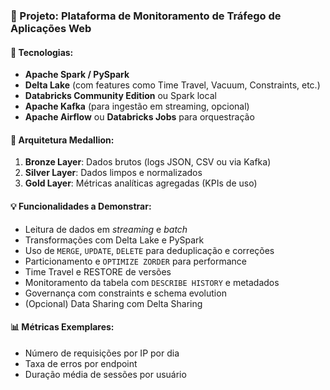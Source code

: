 ### 🎯 Projeto: Plataforma de Monitoramento de Tráfego de Aplicações Web

#### 🔧 Tecnologias:
- **Apache Spark / PySpark**
- **Delta Lake** (com features como Time Travel, Vacuum, Constraints, etc.)
- **Databricks Community Edition** ou Spark local
- **Apache Kafka** (para ingestão em streaming, opcional)
- **Apache Airflow** ou **Databricks Jobs** para orquestração

#### 🧱 Arquitetura Medallion:
1. **Bronze Layer**: Dados brutos (logs JSON, CSV ou via Kafka)
2. **Silver Layer**: Dados limpos e normalizados
3. **Gold Layer**: Métricas analíticas agregadas (KPIs de uso)

#### 💡 Funcionalidades a Demonstrar:
- Leitura de dados em *streaming* e *batch*
- Transformações com Delta Lake e PySpark
- Uso de `MERGE`, `UPDATE`, `DELETE` para deduplicação e correções
- Particionamento e `OPTIMIZE ZORDER` para performance
- Time Travel e RESTORE de versões
- Monitoramento da tabela com `DESCRIBE HISTORY` e metadados
- Governança com constraints e schema evolution
- (Opcional) Data Sharing com Delta Sharing

#### 📊 Métricas Exemplares:
- Número de requisições por IP por dia
- Taxa de erros por endpoint
- Duração média de sessões por usuário
